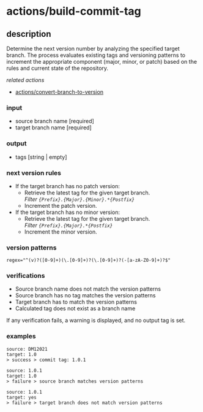 # actions/build-commit-tag

## description
Determine the next version number by analyzing the specified target branch. The process evaluates existing tags and versioning patterns to increment the appropriate component (major, minor, or patch) based on the rules and current state of the repository.<br>

_related actions_
- [actions/convert-branch-to-version](../convert-branch-to-version/README.md)

### input
- source branch name [required]
- target branch name [required]

### output
- tags [string | empty]

### next version rules

- If the target branch has no patch version:
  - Retrieve the latest tag for the given target branch.<br>
  _Filter ``{Prefix}.{Major}.{Minor}.*{Postfix}``_
  - Increment the patch version.
- If the target branch has no minor version:
  - Retrieve the latest tag for the given target branch.<br>
    _Filter ``{Prefix}.{Major}.*{Postfix}``_
  - Increment the minor version.

### version patterns
```
regex="^(v)?([0-9]+)(\.[0-9]+)?(\.[0-9]+)?(-[a-zA-Z0-9]+)?$"
```

### verifications
- Source branch name does not match the version patterns
- Source branch has no tag matches the version patterns
- Target branch has to match the version patterns
- Calculated tag does not exist as a branch name

If any verification fails, a warning is displayed, and no output tag is set.

### examples
```
source: DM12021
target: 1.0
> success > commit tag: 1.0.1
```

```
source: 1.0.1
target: 1.0
> failure > source branch matches version patterns
```

```
source: 1.0.1
target: yes
> failure > target branch does not match version patterns
```